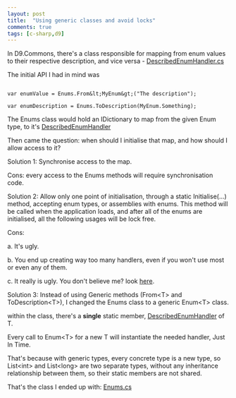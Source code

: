 ```yaml
---
layout: post
title:  "Using generic classes and avoid locks"
comments: true
tags: [c-sharp,d9]
---
```



In D9.Commons, there's a class responsible for mapping from enum values to their respective description, and vice versa - [DescribedEnumHandler.cs](http://code.google.com/p/d-9/source/browse/trunk/src/D9.Commons/D9.Commons/Internal/DescribedEnumHandler.cs)



The initial API I had in mind was

```

var enumValue = Enums.From&lt;MyEnum&gt;("The description");

var enumDescription = Enums.ToDescription(MyEnum.Something);

```



The Enums class would hold an IDictionary to map from the given Enum type, to it's [DescribedEnumHandler](http://code.google.com/p/d-9/source/browse/trunk/src/D9.Commons/D9.Commons/Internal/DescribedEnumHandler.cs)

Then came the question: when should I initialise that map, and how should I allow access to it?


Solution 1:
Synchronise access to the map.

Cons: every access to the Enums methods will require synchronisation code.


Solution 2:
Allow only one point of initialisation, through a static Initialise(...) method, accepting enum types, or assemblies with enums. This method will be called when the application loads, and after all of the enums are initialised, all the following usages will be lock free.

Cons:

a. It's ugly.

b. You end up creating way too many handlers, even if you won't use most or even any of them.

c. It really is ugly. You don't believe me? look [here](http://code.google.com/p/d-9/source/browse/trunk/src/D9.Commons/D9.Commons/Enums.cs?r=3).


Solution 3:
Instead of using Generic methods (From&lt;T&gt; and ToDescription&lt;T&gt;), I changed the Enums class to a generic Enum&lt;T&gt; class.

within the class, there's a **single** static member, [DescribedEnumHandler](http://code.google.com/p/d-9/source/browse/trunk/src/D9.Commons/D9.Commons/Internal/DescribedEnumHandler.cs) of T.

Every call to Enum&lt;T&gt; for a new T will instantiate the needed handler, Just In Time. 

That's because with generic types, every concrete type is a new type, so List&lt;int&gt; and List&lt;long&gt; are two separate types, without any inheritance relationship between them, so their static members are not shared.



That's the class I ended up with: [Enums.cs](http://code.google.com/p/d-9/source/browse/trunk/src/D9.Commons/D9.Commons/Enum.cs?r=25)


